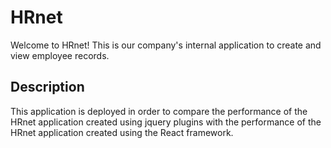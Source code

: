 # HRnet
Welcome to HRnet! This is our company's internal application to create and view employee records.

## Description
This application is deployed in order to compare the performance of the HRnet application created using jquery plugins with the performance of the HRnet application created using the React framework.


